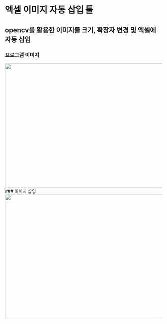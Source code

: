 # 엑셀 이미지 자동 삽입 툴
## opencv를 활용한 이미지들 크기, 확장자 변경 및 엑셀에 자동 삽입


### 프로그램 이미지
<img src="https://user-images.githubusercontent.com/69147201/223963272-c4afb75d-eaa7-4aa6-8492-7d901f95bf12.PNG" width="600" height="400">
### 이미지 삽입
<img src="https://user-images.githubusercontent.com/69147201/223961220-c6d1f9df-b60c-42d2-a4eb-ed7bb65e26ba.PNG" width="600" height="400">
